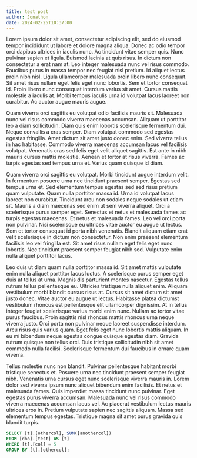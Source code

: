 ```yaml
---
title: test post
author: Jonathon
date: 2024-02-25T10:37:00
---
```

<p>
Lorem ipsum dolor sit amet, consectetur adipiscing elit, sed do eiusmod tempor incididunt ut labore et dolore magna aliqua. Donec ac odio tempor orci dapibus ultrices in iaculis nunc. Ac tincidunt vitae semper quis. Nunc pulvinar sapien et ligula. Euismod lacinia at quis risus. In dictum non consectetur a erat nam at. Leo integer malesuada nunc vel risus commodo. Faucibus purus in massa tempor nec feugiat nisl pretium. Id aliquet lectus proin nibh nisl. Ligula ullamcorper malesuada proin libero nunc consequat. Sit amet risus nullam eget felis eget nunc lobortis. Sem et tortor consequat id. Proin libero nunc consequat interdum varius sit amet. Cursus mattis molestie a iaculis at. Morbi tempus iaculis urna id volutpat lacus laoreet non curabitur. Ac auctor augue mauris augue.
</p><p>
Quam viverra orci sagittis eu volutpat odio facilisis mauris sit. Malesuada nunc vel risus commodo viverra maecenas accumsan. Aliquam ut porttitor leo a diam sollicitudin. Diam quis enim lobortis scelerisque fermentum dui. Neque convallis a cras semper. Diam volutpat commodo sed egestas egestas fringilla. Amet dictum sit amet justo donec enim. Sed viverra tellus in hac habitasse. Commodo viverra maecenas accumsan lacus vel facilisis volutpat. Venenatis cras sed felis eget velit aliquet sagittis. Est ante in nibh mauris cursus mattis molestie. Aenean et tortor at risus viverra. Fames ac turpis egestas sed tempus urna et. Varius quam quisque id diam.
</p><p>
Quam viverra orci sagittis eu volutpat. Morbi tincidunt augue interdum velit. In fermentum posuere urna nec tincidunt praesent semper. Egestas sed tempus urna et. Sed elementum tempus egestas sed sed risus pretium quam vulputate. Quam nulla porttitor massa id. Urna id volutpat lacus laoreet non curabitur. Tincidunt arcu non sodales neque sodales ut etiam sit. Mauris a diam maecenas sed enim ut sem viverra aliquet. Orci a scelerisque purus semper eget. Senectus et netus et malesuada fames ac turpis egestas maecenas. Et netus et malesuada fames. Leo vel orci porta non pulvinar. Nisi scelerisque eu ultrices vitae auctor eu augue ut lectus. Sem et tortor consequat id porta nibh venenatis. Blandit aliquam etiam erat velit scelerisque in dictum non consectetur. Non enim praesent elementum facilisis leo vel fringilla est. Sit amet risus nullam eget felis eget nunc lobortis. Nec tincidunt praesent semper feugiat nibh sed. Vulputate enim nulla aliquet porttitor lacus.
</p><p>
Leo duis ut diam quam nulla porttitor massa id. Sit amet mattis vulputate enim nulla aliquet porttitor lacus luctus. A scelerisque purus semper eget duis at tellus at urna. Magnis dis parturient montes nascetur. Egestas tellus rutrum tellus pellentesque eu. Ultricies tristique nulla aliquet enim. Aliquam vestibulum morbi blandit cursus risus at. Cursus sit amet dictum sit amet justo donec. Vitae auctor eu augue ut lectus. Habitasse platea dictumst vestibulum rhoncus est pellentesque elit ullamcorper dignissim. At in tellus integer feugiat scelerisque varius morbi enim nunc. Nullam ac tortor vitae purus faucibus. Proin sagittis nisl rhoncus mattis rhoncus urna neque viverra justo. Orci porta non pulvinar neque laoreet suspendisse interdum. Arcu risus quis varius quam. Eget felis eget nunc lobortis mattis aliquam. In eu mi bibendum neque egestas congue quisque egestas diam. Gravida rutrum quisque non tellus orci. Duis tristique sollicitudin nibh sit amet commodo nulla facilisi. Scelerisque fermentum dui faucibus in ornare quam viverra.
</p><p>
Tellus molestie nunc non blandit. Pulvinar pellentesque habitant morbi tristique senectus et. Posuere urna nec tincidunt praesent semper feugiat nibh. Venenatis urna cursus eget nunc scelerisque viverra mauris in. Lorem dolor sed viverra ipsum nunc aliquet bibendum enim facilisis. Et netus et malesuada fames. Quis imperdiet massa tincidunt nunc pulvinar. Eget egestas purus viverra accumsan. Malesuada nunc vel risus commodo viverra maecenas accumsan lacus vel. Ac placerat vestibulum lectus mauris ultrices eros in. Pretium vulputate sapien nec sagittis aliquam. Massa sed elementum tempus egestas. Tristique magna sit amet purus gravida quis blandit turpis.
</p>

```sql
SELECT [t].[othercol], SUM([anothercol])
FROM [dbo].[test] AS [t]
WHERE [t].[col] = 5
GROUP BY [t].[othercol];
```